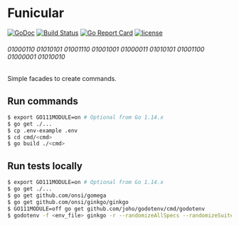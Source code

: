 # Funicular
[![GoDoc](https://godoc.org/github.com/buyco/funicular?status.svg)](http://godoc.org/github.com/buyco/funicular) [![Build Status](https://travis-ci.com/buyco/funicular.svg?branch=master)](https://travis-ci.com/buyco/funicular) [![Go Report Card](https://goreportcard.com/badge/github.com/buyco/funicular)](https://goreportcard.com/report/github.com/buyco/funicular) [![license](https://img.shields.io/github/license/buyco/funicular.svg)](https://github.com/buyco/funicular/LICENSE)

###### 01000110 01010101 01001110 01001001 01000011 01010101 01001100 01000001 01010010

Simple facades to create commands.

## Run commands

```bash
$ export GO111MODULE=on # Optional from Go 1.14.x
$ go get ./...
$ cp .env-example .env
$ cd cmd/<cmd>
$ go build ./<cmd>
```

## Run tests locally

```bash
$ export GO111MODULE=on # Optional from Go 1.14.x
$ go get ./...
$ go get github.com/onsi/gomega
$ go get github.com/onsi/ginkgo/ginkgo
$ GO111MODULE=off go get github.com/joho/godotenv/cmd/godotenv
$ godotenv -f <env_file> ginkgo -r --randomizeAllSpecs --randomizeSuites --race --trace
```
